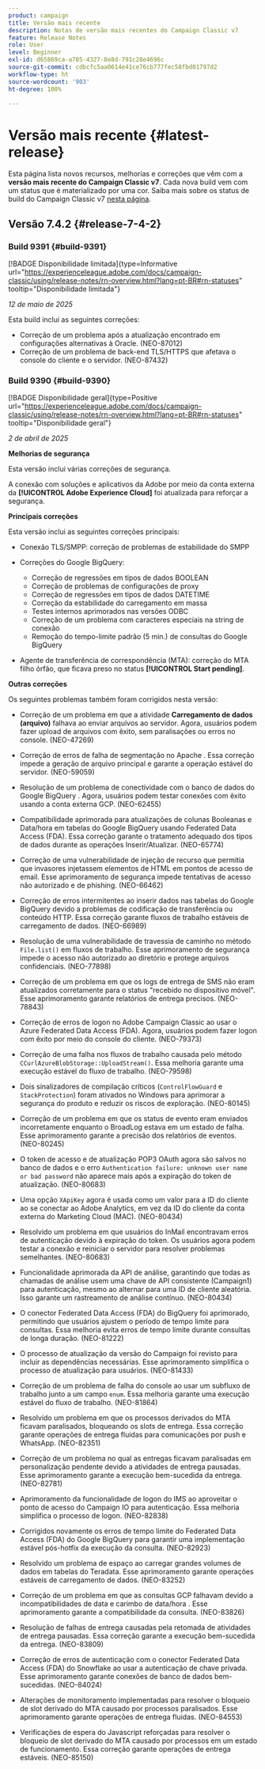 ```yaml
---
product: campaign
title: Versão mais recente
description: Notas de versão mais recentes do Campaign Classic v7
feature: Release Notes
role: User
level: Beginner
exl-id: d65869ca-a785-4327-8e8d-791c28e4696c
source-git-commit: cdbcfc5aa0614e41ce76cb777fec58fbd01797d2
workflow-type: ht
source-wordcount: '903'
ht-degree: 100%

---
```


# Versão mais recente {#latest-release}

Esta página lista novos recursos, melhorias e correções que vêm com a **versão mais recente do Campaign Classic v7**. Cada nova build vem com um status que é materializado por uma cor. Saiba mais sobre os status de build do Campaign Classic v7 [nesta página](rn-overview.md).

## Versão 7.4.2  {#release-7-4-2}

### Build 9391 {#build-9391}

[!BADGE Disponibilidade limitada]{type=Informative url="https://experienceleague.adobe.com/docs/campaign-classic/using/release-notes/rn-overview.html?lang=pt-BR#rn-statuses" tooltip="Disponibilidade limitada"}

_12 de maio de 2025_

Esta build inclui as seguintes correções:

* Correção de um problema após a atualização encontrado em configurações alternativas à Oracle. (NEO-87012)
* Correção de um problema de back-end TLS/HTTPS que afetava o console do cliente e o servidor. (NEO-87432)

### Build 9390 {#build-9390}

[!BADGE Disponibilidade geral]{type=Positive url="https://experienceleague.adobe.com/docs/campaign-classic/using/release-notes/rn-overview.html?lang=pt-BR#rn-statuses" tooltip="Disponibilidade geral"}

_2 de abril de 2025_

<!--
### Compatibility updates {#comp-7-4-2}

This release comes with the following compatibility updates:

* JQuery library update: fixes multiple UI issues (reports, web apps)
* PostgreSQL 15 and 16

-->

**Melhorias de segurança**

Esta versão inclui várias correções de segurança.

A conexão com soluções e aplicativos da Adobe por meio da conta externa da **[!UICONTROL Adobe Experience Cloud]** foi atualizada para reforçar a segurança.

**Principais correções**

Esta versão inclui as seguintes correções principais:

* Conexão TLS/SMPP: correção de problemas de estabilidade do SMPP

* Correções do Google BigQuery:

   * Correção de regressões em tipos de dados BOOLEAN
   * Correção de problemas de configurações de proxy
   * Correção de regressões em tipos de dados DATETIME
   * Correção da estabilidade do carregamento em massa
   * Testes internos aprimorados nas versões ODBC
   * Correção de um problema com caracteres especiais na string de conexão
   * Remoção do tempo-limite padrão (5 min.) de consultas do Google BigQuery

* Agente de transferência de correspondência (MTA): correção do MTA filho órfão, que ficava preso no status **[!UICONTROL Start pending]**.


**Outras correções**

Os seguintes problemas também foram corrigidos nesta versão:

* Correção de um problema em que a atividade **Carregamento de dados (arquivo)** falhava ao enviar arquivos ao servidor<!--after an upgrade to version 8.3.8-->. Agora, usuários podem fazer upload de arquivos com êxito, sem paralisações ou erros no console. (NEO-47269)

* Correção de erros de falha de segmentação no Apache <!--following an upgrade to Adobe Campaign Classic 7.2.2 build 9349-->. Essa correção impede a geração de arquivo principal e garante a operação estável do servidor. (NEO-59059)

* Resolução de um problema de conectividade com o banco de dados do Google BigQuery <!--after upgrading to version 7.3.3 build 9359-->. Agora, usuários podem testar conexões com êxito usando a conta externa GCP. (NEO-62455)

* Compatibilidade aprimorada para atualizações de colunas Booleanas e Data/hora em tabelas do Google BigQuery usando Federated Data Access (FDA). Essa correção garante o tratamento adequado dos tipos de dados durante as operações Inserir/Atualizar. (NEO-65774)

* Correção de uma vulnerabilidade de injeção de recurso que permitia que invasores injetassem elementos de HTML em pontos de acesso de email. Esse aprimoramento de segurança impede tentativas de acesso não autorizado e de phishing. (NEO-66462)

* Correção de erros intermitentes ao inserir dados nas tabelas do Google BigQuery devido a problemas de codificação de transferência ou conteúdo HTTP.  Essa correção garante fluxos de trabalho estáveis de carregamento de dados. (NEO-66989)

* Resolução de uma vulnerabilidade de travessia de caminho no método `File.list()` em fluxos de trabalho. Esse aprimoramento de segurança impede o acesso não autorizado ao diretório e protege arquivos confidenciais. (NEO-77898)

* Correção de um problema em que os logs de entrega de SMS não eram atualizados corretamente para o status &quot;recebido no dispositivo móvel&quot;. Esse aprimoramento garante relatórios de entrega precisos. (NEO-78843)

* Correção de erros de logon no Adobe Campaign Classic ao usar o Azure Federated Data Access (FDA). Agora, usuários podem fazer logon com êxito por meio do console do cliente. (NEO-79373)

* Correção de uma falha nos fluxos de trabalho causada pelo método `CCurlAzureBlobStorage::UploadStream()`. Essa melhoria garante uma execução estável do fluxo de trabalho. (NEO-79598)

* Dois sinalizadores de compilação críticos (`ControlFlowGuard` e `StackProtection`) foram ativados no Windows para aprimorar a segurança do produto e reduzir os riscos de exploração. (NEO-80145)

* Correção de um problema em que os status de evento eram enviados incorretamente enquanto o BroadLog estava em um estado de falha. Esse aprimoramento garante a precisão dos relatórios de eventos. (NEO-80245)

* O token de acesso e de atualização POP3 OAuth agora são salvos no banco de dados e o erro `Authentication failure: unknown user name or bad password` não aparece mais após a expiração do token de atualização.  (NEO-80683)

* Uma opção `XApiKey` agora é usada como um valor para a ID do cliente ao se conectar ao Adobe Analytics, em vez da ID do cliente da conta externa do Marketing Cloud (MAC). (NEO-80434)

* Resolvido um problema em que usuários do InMail encontravam erros de autenticação devido à expiração do token. Os usuários agora podem testar a conexão e reiniciar o servidor para resolver problemas semelhantes. (NEO-80683)

* Funcionalidade aprimorada da API de análise, garantindo que todas as chamadas de análise usem uma chave de API consistente (Campaign1) para autenticação, mesmo ao alternar para uma ID de cliente aleatória.  Isso garante um rastreamento de análise contínuo. (NEO-80434)

* O conector Federated Data Access (FDA) do BigQuery foi aprimorado, permitindo que usuários ajustem o período de tempo limite para consultas. Essa melhoria evita erros de tempo limite durante consultas de longa duração. (NEO-81222)

* O processo de atualização da versão <!--7.4.1--> do Campaign foi revisto para incluir as dependências necessárias. Esse aprimoramento simplifica o processo de atualização para usuários. (NEO-81433)

* Correção de um problema de falha do console ao usar um subfluxo de trabalho junto a um campo `enum`. Essa melhoria garante uma execução estável do fluxo de trabalho. (NEO-81864)

* Resolvido um problema em que os processos derivados do MTA ficavam paralisados, bloqueando os slots de entrega. Essa correção garante operações de entrega fluidas para comunicações por push e WhatsApp. (NEO-82351)

* Correção de um problema no qual as entregas ficavam paralisadas em personalização pendente devido a atividades de entrega pausadas. Esse aprimoramento garante a execução bem-sucedida da entrega. (NEO-82781)

* Aprimoramento da funcionalidade de logon do IMS ao aproveitar o ponto de acesso do Campaign IO para autenticação. Essa melhoria simplifica o processo de logon. (NEO-82838)

* Corrigidos novamente os erros de tempo limite do Federated Data Access (FDA) do Google BigQuery para garantir uma implementação estável pós-hotfix da execução da consulta. (NEO-82923)

* Resolvido um problema de espaço ao carregar grandes volumes de dados em tabelas do Teradata. Esse aprimoramento garante operações estáveis de carregamento de dados. (NEO-83252)

* Correção de um problema em que as consultas GCP falhavam devido a incompatibilidades de data e carimbo de data/hora <!--after upgrading to version 9383-->. Esse aprimoramento garante a compatibilidade da consulta. (NEO-83826)

* Resolução de falhas de entrega causadas pela retomada de atividades de entrega pausadas. Essa correção garante a execução bem-sucedida da entrega. (NEO-83809)

* Correção de erros de autenticação com o conector Federated Data Access (FDA) do Snowflake ao usar a autenticação de chave privada. Esse aprimoramento garante conexões de banco de dados bem-sucedidas. (NEO-84024)

* Alterações de monitoramento implementadas para resolver o bloqueio de slot derivado do MTA causado por processos paralisados. Esse aprimoramento garante operações de entrega fluidas. (NEO-84553)

* Verificações de espera do Javascript reforçadas para resolver o bloqueio de slot derivado do MTA causado por processos em um estado de funcionamento. Essa correção garante operações de entrega estáveis. (NEO-85150)

